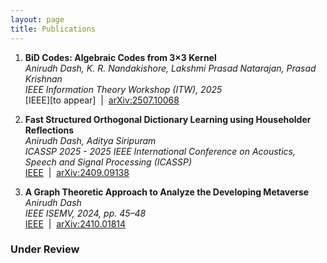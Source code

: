 ```yaml
---
layout: page
title: Publications
---
```


1. **BiD Codes: Algebraic Codes from 3×3 Kernel**  
   *Anirudh Dash, K. R. Nandakishore, Lakshmi Prasad Natarajan, Prasad Krishnan*  
   *IEEE Information Theory Workshop (ITW), 2025*  
   [IEEE][to appear] &nbsp;|&nbsp; [arXiv:2507.10068](https://arxiv.org/abs/2507.10068)

2. **Fast Structured Orthogonal Dictionary Learning using Householder Reflections**  
   *Anirudh Dash, Aditya Siripuram*  
   *ICASSP 2025 - 2025 IEEE International Conference on Acoustics, Speech and Signal Processing (ICASSP)*  
   [IEEE](https://ieeexplore.ieee.org/abstract/document/10888743) &nbsp;|&nbsp; [arXiv:2409.09138](https://arxiv.org/abs/2409.09138)

3. **A Graph Theoretic Approach to Analyze the Developing Metaverse**  
   *Anirudh Dash*  
   *IEEE ISEMV, 2024, pp. 45–48*  
   [IEEE](https://ieeexplore.ieee.org/abstract/document/10764503) &nbsp;|&nbsp; [arXiv:2410.01814](https://arxiv.org/abs/2410.01814)


### Under Review


